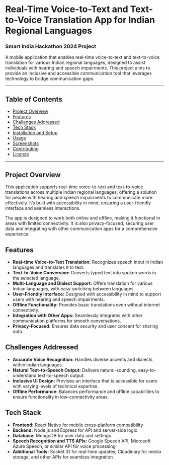 # Real-Time Voice-to-Text and Text-to-Voice Translation App for Indian Regional Languages

### Smart India Hackathon 2024 Project

A mobile application that enables real-time voice-to-text and text-to-voice translation for various Indian regional languages, designed to assist individuals with hearing and speech impairments. This project aims to provide an inclusive and accessible communication tool that leverages technology to bridge communication gaps.

---

## Table of Contents
- [Project Overview](#project-overview)
- [Features](#features)
- [Challenges Addressed](#challenges-addressed)
- [Tech Stack](#tech-stack)
- [Installation and Setup](#installation-and-setup)
- [Usage](#usage)
- [Screenshots](#screenshots)
- [Contributing](#contributing)
- [License](#license)

---

## Project Overview
This application supports real-time voice-to-text and text-to-voice translations across multiple Indian regional languages, offering a solution for people with hearing and speech impairments to communicate more effectively. It’s built with accessibility in mind, ensuring a user-friendly interface and seamless interactions.

The app is designed to work both online and offline, making it functional in areas with limited connectivity. It is also privacy-focused, securing user data and integrating with other communication apps for a comprehensive experience.

## Features
- **Real-time Voice-to-Text Translation:** Recognizes speech input in Indian languages and translates it to text.
- **Text-to-Voice Conversion:** Converts typed text into spoken words in the selected language.
- **Multi-Language and Dialect Support:** Offers translation for various Indian languages, with easy switching between languages.
- **User-Friendly Interface:** Designed with accessibility in mind to support users with hearing and speech impairments.
- **Offline Functionality:** Provides basic translations even without internet connectivity.
- **Integration with Other Apps:** Seamlessly integrates with other communication platforms for smooth conversations.
- **Privacy-Focused:** Ensures data security and user consent for sharing data.

## Challenges Addressed
- **Accurate Voice Recognition:** Handles diverse accents and dialects within Indian languages.
- **Natural Text-to-Speech Output:** Delivers natural-sounding, easy-to-understand text-to-speech output.
- **Inclusive UI Design:** Provides an interface that is accessible for users with varying levels of technical expertise.
- **Offline Performance:** Balances performance and offline capabilities to ensure functionality in low-connectivity areas.

## Tech Stack
- **Frontend:** React Native for mobile cross-platform compatibility
- **Backend:** Node.js and Express for API and server-side logic
- **Database:** MongoDB for user data and settings
- **Speech Recognition and TTS APIs:** Google Speech API, Microsoft Azure Speech, or similar API for voice processing
- **Additional Tools:** Socket.IO for real-time updates, Cloudinary for media storage, and other APIs for seamless integration